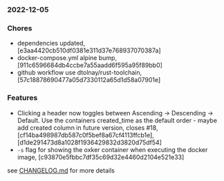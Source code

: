 ### 2022-12-05

### Chores
+ dependencies updated, [e3aa4420cb510df0381e311d37e768937070387a]
+ docker-compose.yml alpine bump, [911c6596684db4ccbe7a55aadd6f595a95f89bb0]
+ github workflow use dtolnay/rust-toolchain, [57c18878690477a05d7330112a65d1d58a07901e]

### Features
+ Clicking a header now toggles between Ascending -> Descending -> Default. Use the containers created_time as the default order - maybe add created column in future version, closes #18, [cf14ba498987db587c0f5bef8a67cf4113ffcb1e], [d1de291473d8a1028f1936429832d3820d75df54]
+ `-s` flag for showing the oxker container when executing the docker image, [c93870e5fbbc7df35c69d32e4460d2104e521e33]


see <a href='https://github.com/mrjackwills/oxker/blob/main/CHANGELOG.md'>CHANGELOG.md</a> for more details
